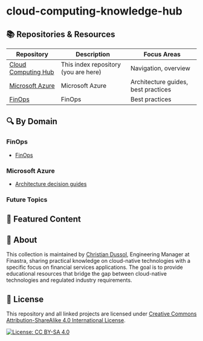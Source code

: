# cloud-computing-knowledge-hub

## 📚 Repositories & Resources

| Repository | Description | Focus Areas |
|------------|-------------|------------|
| [Cloud Computing Hub](https://github.com/christian-dussol-cloud-computing/cloud-computing-knowledge-hub) | This index repository (you are here) | Navigation, overview |
| [Microsoft Azure](https://github.com/christian-dussol-cloud-computing/microsoft-azure) | Microsoft Azure  | Architecture guides, best practices |
| [FinOps](https://github.com/christian-dussol-cloud-computing/finops) | FinOps  | Best practices |

## 🔍 By Domain

### FinOps
- [FinOps](https://github.com/christian-dussol-cloud-computing/finops)

### Microsoft Azure
- [Architecture decision guides](https://github.com/christian-dussol-cloud-computing/certifications/AZ-305/architecture-decision-guides)

### Future Topics

## 🌟 Featured Content

## 👤 About

This collection is maintained by [Christian Dussol](https://github.com/ChristianDussol), Engineering Manager at Finastra, sharing practical knowledge on cloud-native technologies with a specific focus on financial services applications. The goal is to provide educational resources that bridge the gap between cloud-native technologies and regulated industry requirements.

## 📜 License

This repository and all linked projects are licensed under [Creative Commons Attribution-ShareAlike 4.0 International License](http://creativecommons.org/licenses/by-sa/4.0/).

[![License: CC BY-SA 4.0](https://img.shields.io/badge/License-CC%20BY--SA%204.0-lightgrey.svg)](https://creativecommons.org/licenses/by-sa/4.0/)
